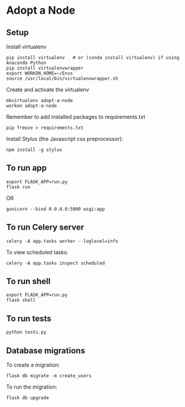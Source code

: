 
# Adopt a Node

## Setup

Install virtualenv
```
pip install virtualenv   # or (conda install virtualenv) if using Anaconda Python
pip install virtualenvwrapper
export WORKON_HOME=~/Envs
source /usr/local/bin/virtualenvwrapper.sh
```

Create and activate the virtualenv
```
mkvirtualenv adopt-a-node
workon adopt-a-node
```

Remember to add installed packages to requirements.txt
```
pip freeze > requirements.txt
```

Install Stylus (the Javascript css preprocessor):
```
npm install -g stylus
```

## To run app
```
export FLASK_APP=run.py
flask run
```

OR

```
gunicorn --bind 0.0.0.0:5000 wsgi:app
```

## To run Celery server
```
celery -A app.tasks worker --loglevel=info
```

To view scheduled tasks:
```
celery -A app.tasks inspect scheduled
```

## To run shell
```
export FLASK_APP=run.py
flask shell
```

## To run tests
```
python tests.py
```

## Database migrations
To create a migration:
```
flask db migrate -m create_users
```

To run the migration:
```
flask db upgrade
```
